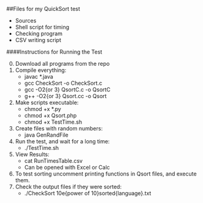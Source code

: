 ##Files for my QuickSort test

- Sources
- Shell script for timing
- Checking program
- CSV writing script

####Instructions for Running the Test

0. Download all programs from the repo
0. Compile everything:
	* javac *.java
	* gcc CheckSort -o CheckSort.c
	* gcc -O2{or 3} QsortC.c -o QsortC
	* g++ -O2{or 3} Qsort.cc -o Qsort
0. Make scripts executable:
	* chmod +x *.py
	* chmod +x Qsort.php
	* chmod +x TestTime.sh
0. Create files with random numbers:
	* java GenRandFile
0. Run the test, and wait for a long time:
	* ./TestTime.sh
0. View Results:
	* cat RunTimesTable.csv
	* Can be opened with Excel or Calc
0. To test sorting uncomment printing functions in Qsort files, and execute them.
0. Check the output files if they were sorted:
	* ./CheckSort 10e{power of 10}sorted{language}.txt
	
